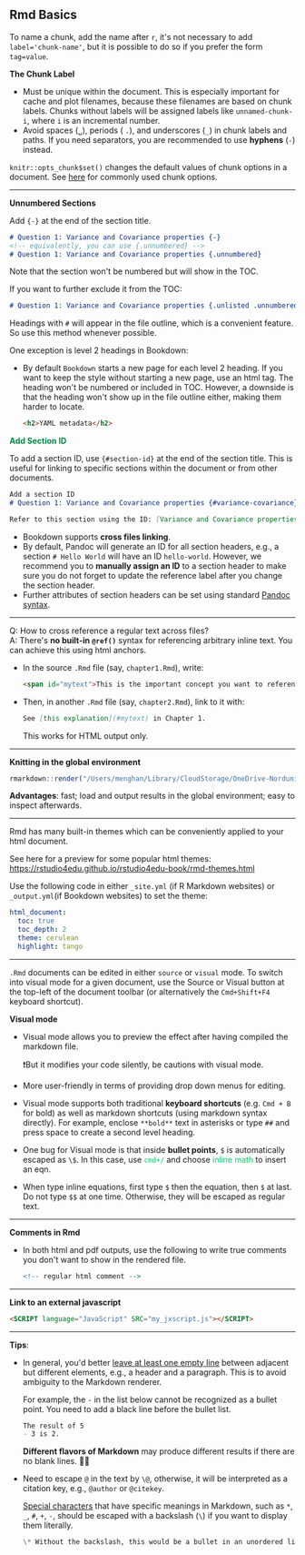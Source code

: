 ## Rmd Basics

To name a chunk, add the name after `r`, it's not necessary to add `label='chunk-name'`, but it is possible to do so if you prefer the form `tag=value`. 

**The Chunk Label**

- Must be unique within the document. This is especially important for cache and plot filenames, because these filenames are based on chunk labels. Chunks without labels will be assigned labels like `unnamed-chunk-i`, where `i` is an incremental number.
- Avoid spaces (`␣`), periods ( `.`), and underscores (`_`) in chunk labels and paths.  If you need separators, you are recommended to use **hyphens** (`-`) instead. 

`knitr::opts_chunk$set()` changes the default values of chunk options in a document. See [here](#common-chunk-options) for commonly used chunk options.


--------------------------------------------------------------------------------

**Unnumbered Sections**

Add `{-}` at the end of the section title.

```markdown
# Question 1: Variance and Covariance properties {-}
<!-- equivalently, you can use {.unnumbered} --> 
# Question 1: Variance and Covariance properties {.unnumbered}
```

Note that the section won't be numbered but will show in the TOC.

If you want to further exclude it from the TOC:

```markdown
# Question 1: Variance and Covariance properties {.unlisted .unnumbered}
```

Headings with `#` will appear in the file outline, which is a convenient feature. So use this method whenever possible. 

One exception is level 2 headings in Bookdown:

- By default `Bookdown` starts a new page for each level 2 heading. If you want to keep the style without starting a new page, use an html tag. The heading won't be numbered or included in TOC. However, a downside is that the heading won't show up in the file outline either, making them harder to locate.

  ```html
  <h2>YAML metadata</h2>
  ```

<span style="color: #008B45;">**Add Section ID**</span>

To add a section ID, use `{#section-id}` at the end of the section title. This is useful for linking to specific sections within the document or from other documents.

```markdown
Add a section ID
# Question 1: Variance and Covariance properties {#variance-covariance}

Refer to this section using the ID: [Variance and Covariance properties](#variance-covariance). 
```

- Bookdown supports **cross files linking**.
- By default, Pandoc will generate an ID for all section headers, e.g., a section `# Hello World` will have an ID `hello-world`. However, we recommend you to **manually assign an ID** to a section header to make sure you do not forget to update the reference label after you change the section header. 
- Further attributes of section headers can be set using standard [Pandoc syntax](http://pandoc.org/MANUAL.html#heading-identifiers).

--------------------------------------------------------------------------------

Q: How to cross reference a regular text across files? \
A: There's **no built-in `@ref()`** syntax for referencing arbitrary inline text. You can achieve this using html anchors. 

- In the source `.Rmd` file (say, `chapter1.Rmd`), write:

  ```markdown
  <span id="mytext">This is the important concept you want to reference later.</span>
  ```

- Then, in another `.Rmd` file (say, `chapter2.Rmd`), link to it with:

  ```markdown
  See [this explanation](#mytext) in Chapter 1.
  ```
  This works for HTML output only.

--------------------------------------------------------------------------------


**Knitting in the global environment**

```r
rmarkdown::render("/Users/menghan/Library/CloudStorage/OneDrive-Norduniversitet/EK369E/Seminars/w1.rmd", envir=.GlobalEnv)
```

**Advantages**: fast; load and output results in the global environment; easy to inspect afterwards.


--------------------------------------------------------------------------------

Rmd has many built-in themes which can be conveniently applied to your html document.

See here for a preview for some popular html themes: <https://rstudio4edu.github.io/rstudio4edu-book/rmd-themes.html>

Use the following code in either `_site.yml` (if R Markdown websites) or `_output.yml`(if Bookdown websites) to set the theme:

```yaml
html_document:
  toc: true
  toc_depth: 2
  theme: cerulean
  highlight: tango
```

--------------------------------------------------------------------------------


`.Rmd` documents can be edited in either `source` or `visual` mode. To switch into visual mode for a given document, use the Source or Visual button at the top-left of the document toolbar (or alternatively the `Cmd+Shift+F4` keyboard shortcut).

**Visual mode**

- Visual mode allows you to preview the effect after having compiled the markdown file.

  ❗️But it modifies your code silently, be cautions with visual mode.

- More user-friendly in terms of providing drop down menus for editing.

- Visual mode supports both traditional **keyboard shortcuts** (e.g. `Cmd + B` for bold) as well as markdown shortcuts (using markdown syntax directly). For example, enclose `**bold**` text in asterisks or type `##` and press space to create a second level heading. 

- One bug for Visual mode is that inside **bullet points**, `$` is automatically escaped as `\$`. In this case, use <span style='color:#00CC66'>`cmd+/`</span> and choose <span style='color:#00CC66'>inline math</span> to insert an eqn.

- When type inline equations, first type `$` then the equation, then `$` at last. Do not type `$$` at one time. Otherwise, they will be escaped as regular text.


--------------------------------------------------------------------------------

**Comments in Rmd**

- In both html and pdf outputs, use the following to write true comments you don't want to show in the rendered file.

  ```r
  <!-- regular html comment --> 
  ```

--------------------------------------------------------------------------------

**Link to an external javascript**

```html
<SCRIPT language="JavaScript" SRC="my_jxscript.js"></SCRIPT>
```


--------------------------------------------------------------------------------

**Tips**:

- In general, you'd better <u>leave at least one empty line</u> between adjacent but different elements, e.g., a header and a paragraph. This is to avoid ambiguity to the Markdown renderer. 

  For example, the `-` in the list below cannot be recognized as a bullet point. You need to add a black line before the bullet list.

  ```markdown
  The result of 5
  - 3 is 2.
  ```

  **Different flavors of Markdown** may produce different results if there are no blank lines. 🙈🙈

- Need to escape `@` in the text by `\@`, otherwise, it will be interpreted as a citation key, e.g., `@author` or `@citekey`.
  
  [Special characters](https://github.com/mattcone/markdown-guide/blob/master/_basic-syntax/escaping-characters.md) that have specific meanings in Markdown, such as `*`, `_`, `#`, `+`, `-`, should be escaped with a backslash (`\`) if you want to display them literally. 

  ```markdown
  \* Without the backslash, this would be a bullet in an unordered list.
  ```




















